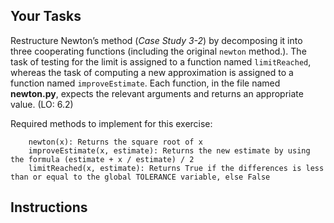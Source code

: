 ## Your Tasks

Restructure Newton’s method (_Case Study 3-2_) by decomposing it into three cooperating functions (including the original `newton` method.). The task of testing for the limit is assigned to a function named `limitReached`, whereas the task of computing a new approximation is assigned to a function named `improveEstimate`. Each function, in the file named **newton.py**, expects the relevant arguments and returns an appropriate value. (LO: 6.2)

Required methods to implement for this exercise:
```
    newton(x): Returns the square root of x
    improveEstimate(x, estimate): Returns the new estimate by using the formula (estimate + x / estimate) / 2
    limitReached(x, estimate): Returns True if the differences is less than or equal to the global TOLERANCE variable, else False
```
<!--
{
    "CopyExercise": {
        "name": "newton.py",
        "copyTarget": "/chapter6/ex01/student/newton.py",
        "pasteTarget": "/newton.py"
    }
}
-->

## Instructions
